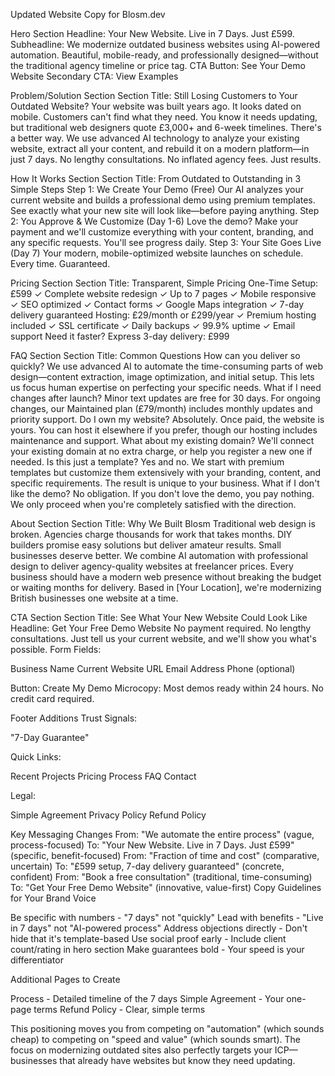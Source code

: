 Updated Website Copy for Blosm.dev

Hero Section
Headline:
Your New Website. Live in 7 Days. Just £599.
Subheadline:
We modernize outdated business websites using AI-powered automation. Beautiful, mobile-ready, and professionally designed—without the traditional agency timeline or price tag.
CTA Button: See Your Demo Website
Secondary CTA: View Examples

Problem/Solution Section
Section Title: Still Losing Customers to Your Outdated Website?
Your website was built years ago. It looks dated on mobile. Customers can't find what they need. You know it needs updating, but traditional web designers quote £3,000+ and 6-week timelines.
There's a better way.
We use advanced AI technology to analyze your existing website, extract all your content, and rebuild it on a modern platform—in just 7 days. No lengthy consultations. No inflated agency fees. Just results.

How It Works Section
Section Title: From Outdated to Outstanding in 3 Simple Steps
Step 1: We Create Your Demo (Free)
Our AI analyzes your current website and builds a professional demo using premium templates. See exactly what your new site will look like—before paying anything.
Step 2: You Approve & We Customize (Day 1-6)
Love the demo? Make your payment and we'll customize everything with your content, branding, and any specific requests. You'll see progress daily.
Step 3: Your Site Goes Live (Day 7)
Your modern, mobile-optimized website launches on schedule. Every time. Guaranteed.

Pricing Section
Section Title: Transparent, Simple Pricing
One-Time Setup: £599
✓ Complete website redesign
✓ Up to 7 pages
✓ Mobile responsive
✓ SEO optimized
✓ Contact forms
✓ Google Maps integration
✓ 7-day delivery guaranteed
Hosting: £29/month or £299/year
✓ Premium hosting included
✓ SSL certificate
✓ Daily backups
✓ 99.9% uptime
✓ Email support
Need it faster?
Express 3-day delivery: £999


FAQ Section
Section Title: Common Questions
How can you deliver so quickly?
We use advanced AI to automate the time-consuming parts of web design—content extraction, image optimization, and initial setup. This lets us focus human expertise on perfecting your specific needs.
What if I need changes after launch?
Minor text updates are free for 30 days. For ongoing changes, our Maintained plan (£79/month) includes monthly updates and priority support.
Do I own my website?
Absolutely. Once paid, the website is yours. You can host it elsewhere if you prefer, though our hosting includes maintenance and support.
What about my existing domain?
We'll connect your existing domain at no extra charge, or help you register a new one if needed.
Is this just a template?
Yes and no. We start with premium templates but customize them extensively with your branding, content, and specific requirements. The result is unique to your business.
What if I don't like the demo?
No obligation. If you don't love the demo, you pay nothing. We only proceed when you're completely satisfied with the direction.

About Section
Section Title: Why We Built Blosm
Traditional web design is broken. Agencies charge thousands for work that takes months. DIY builders promise easy solutions but deliver amateur results. Small businesses deserve better.
We combine AI automation with professional design to deliver agency-quality websites at freelancer prices. Every business should have a modern web presence without breaking the budget or waiting months for delivery.
Based in [Your Location], we're modernizing British businesses one website at a time.

CTA Section
Section Title: See What Your New Website Could Look Like
Headline: Get Your Free Demo Website
No payment required. No lengthy consultations. Just tell us your current website, and we'll show you what's possible.
Form Fields:

Business Name
Current Website URL
Email Address
Phone (optional)

Button: Create My Demo
Microcopy: Most demos ready within 24 hours. No credit card required.

Footer Additions
Trust Signals:

"7-Day Guarantee"

Quick Links:

Recent Projects
Pricing
Process
FAQ
Contact

Legal:

Simple Agreement
Privacy Policy
Refund Policy


Key Messaging Changes
From: "We automate the entire process" (vague, process-focused)
To: "Your New Website. Live in 7 Days. Just £599" (specific, benefit-focused)
From: "Fraction of time and cost" (comparative, uncertain)
To: "£599 setup, 7-day delivery guaranteed" (concrete, confident)
From: "Book a free consultation" (traditional, time-consuming)
To: "Get Your Free Demo Website" (innovative, value-first)
Copy Guidelines for Your Brand Voice

Be specific with numbers - "7 days" not "quickly"
Lead with benefits - "Live in 7 days" not "AI-powered process"
Address objections directly - Don't hide that it's template-based
Use social proof early - Include client count/rating in hero section
Make guarantees bold - Your speed is your differentiator

Additional Pages to Create

Process - Detailed timeline of the 7 days
Simple Agreement - Your one-page terms
Refund Policy - Clear, simple terms

This positioning moves you from competing on "automation" (which sounds cheap) to competing on "speed and value" (which sounds smart). The focus on modernizing outdated sites also perfectly targets your ICP—businesses that already have websites but know they need updating.